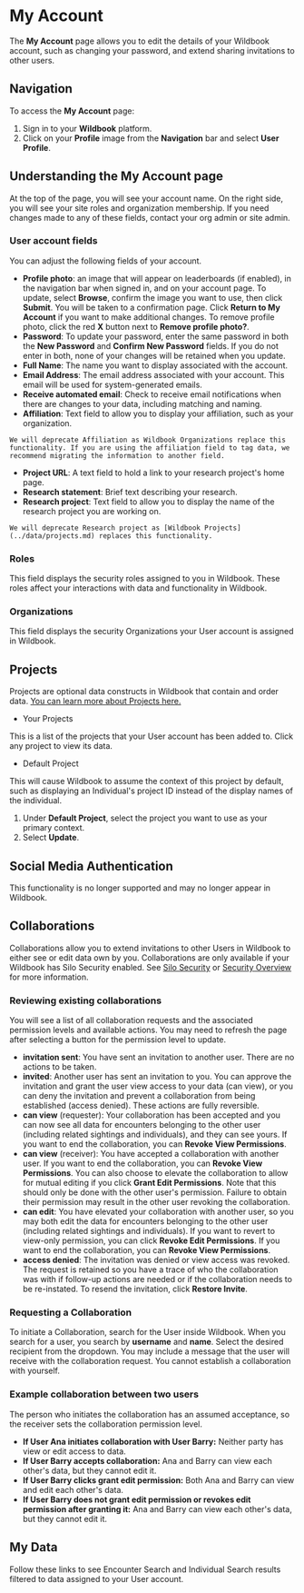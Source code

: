 # My Account

The **My Account** page allows you to edit the details of your Wildbook account, such as changing your password, and extend sharing invitations to other users.

## Navigation

To access the **My Account** page:

1. Sign in to your **Wildbook** platform.
2. Click on your **Profile** image from the **Navigation** bar and select **User Profile**.

## Understanding the My Account page

At the top of the page, you will see your account name. On the right side, you will see your site roles and organization membership. If you need changes made to any of these fields, contact your org admin or site admin.

### User account fields

You can adjust the following fields of your account.

* **Profile photo**: an image that will appear on leaderboards (if enabled), in the navigation bar when signed in, and on your account page. To update, select **Browse**, confirm the image you want to use, then click **Submit**. You will be taken to a confirmation page. Click **Return to My Account** if you want to make additional changes. To remove profile photo, click the red **X** button next to **Remove profile photo?**.
* **Password**: To update your password, enter the same password in both the **New Password** and **Confirm New Password** fields. If you do not enter in both, none of your changes will be retained when you update.
* **Full Name**: The name you want to display associated with the account.
* **Email Address**: The email address associated with your account. This email will be used for system-generated emails.
* **Receive automated email**: Check to receive email notifications when there are changes to your data, including matching and naming.
* **Affiliation**: Text field to allow you to display your affiliation, such as your organization.

```{note}
We will deprecate Affiliation as Wildbook Organizations replace this functionality. If you are using the affiliation field to tag data, we recommend migrating the information to another field.
```

* **Project URL**: A text field to hold a link to your research project's home page.
* **Research statement**: Brief text describing your research.
* **Research project**: Text field to allow you to display the name of the research project you are working on.

```{note}
We will deprecate Research project as [Wildbook Projects](../data/projects.md) replaces this functionality.
```

### Roles

This field displays the security roles assigned to you in Wildbook. These roles affect your interactions with data and functionality in Wildbook.

### Organizations

This field displays the security Organizations your User account is assigned in Wildbook.

## Projects

Projects are optional data constructs in Wildbook that contain and order data. [You can learn more about Projects here.](../data/projects.md)

* Your Projects

This is a list of the projects that your User account has been added to. Click any project to view its data.

* Default Project

This will cause Wildbook to assume the context of this project by default, such as displaying an Individual's project ID instead of the display names of the individual.

1. Under **Default Project**, select the project you want to use as your primary context.
2. Select **Update**.

## Social Media Authentication

This functionality is no longer supported and may no longer appear in Wildbook.

## Collaborations

Collaborations allow you to extend invitations to other Users in Wildbook to either see or edit data own by you. Collaborations are only available if your Wildbook has Silo Security enabled. See [Silo Security](silo-security/index.md) or [Security Overview](index.md) for more information.

### Reviewing existing collaborations

You will see a list of all collaboration requests and the associated permission levels and available actions. You may need to refresh the page after selecting a button for the permission level to update.

* **invitation sent**: You have sent an invitation to another user. There are no actions to be taken.
* **invited**: Another user has sent an invitation to you. You can approve the invitation and grant the user view access to your data (can view), or you can deny the invitation and prevent a collaboration from being established (access denied). These actions are fully reversible.
* **can view** (requester): Your collaboration has been accepted and you can now see all data for encounters belonging to the other user (including related sightings and individuals), and they can see yours. If you want to end the collaboration, you can **Revoke View Permissions**.
* **can view** (receiver): You have accepted a collaboration with another user. If you want to end the collaboration, you can **Revoke View Permissions**. You can also choose to elevate the collaboration to allow for mutual editing if you click **Grant Edit Permissions**. Note that this should only be done with the other user's permission. Failure to obtain their permission may result in the other user revoking the collaboration.
* **can edit**: You have elevated your collaboration with another user, so you may both edit the data for encounters belonging to the other user (including related sightings and individuals). If you want to revert to view-only permission, you can click **Revoke Edit Permissions**. If you want to end the collaboration, you can **Revoke View Permissions**.
* **access denied**: The invitation was denied or view access was revoked. The request is retained so you have a trace of who the collaboration was with if follow-up actions are needed or if the collaboration needs to be re-instated. To resend the invitation, click **Restore Invite**.

### Requesting a Collaboration

To initiate a Collaboration, search for the User inside Wildbook.
When you search for a user, you search by **username** and **name**. Select the desired recipient from the dropdown. You may include a message that the user will receive with the collaboration request. You cannot establish a collaboration with yourself.

### Example collaboration between two users

The person who initiates the collaboration has an assumed acceptance, so the receiver sets the collaboration permission level.

* **If User Ana initiates collaboration with User Barry:**
    Neither party has view or edit access to data.
* **If User Barry accepts collaboration:**
    Ana and Barry can view each other's data, but they cannot edit it.
* **If User Barry clicks grant edit permission:**
    Both Ana and Barry can view and edit each other's data.
* **If User Barry does not grant edit permission or revokes edit permission after granting it:**
    Ana and Barry can view each other's data, but they cannot edit it.

## My Data

Follow these links to see Encounter Search and Individual Search results filtered to data assigned to your User account.